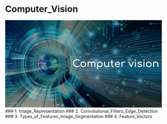 # Computer_Vision
<img src="Computer_Vision.jpg">
### 1. Image_Representation
### 2. Convolutional_Filters_Edge_Detection
### 3. Types_of_Features_Image_Segmentation
### 4. Feature_Vectors

